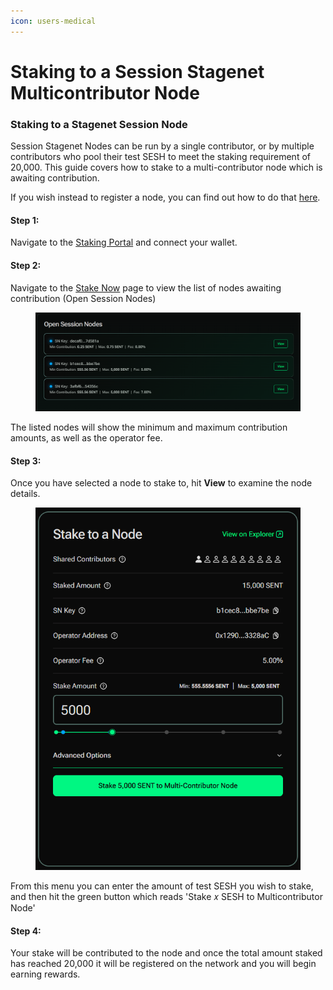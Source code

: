 ```yaml
---
icon: users-medical
---
```


# Staking to a Session Stagenet Multicontributor Node

### Staking to a Stagenet Session Node

Session Stagenet Nodes can be run by a single contributor, or by multiple contributors who pool their test SESH to meet the staking requirement of 20,000. This guide covers how to stake to a multi-contributor node which is awaiting contribution.&#x20;

If you wish instead to register a node, you can find out how to do that [here](session-stagenet-node-setup.md).

#### Step 1:

Navigate to the [Staking Portal](https://stake.getsession.org/) and connect your wallet.

#### Step 2:

Navigate to the [Stake Now](https://stake.getsession.org/stake) page to view the list of nodes awaiting contribution (Open Session Nodes)

<figure><img src="../.gitbook/assets/Stake1.png" alt=""><figcaption></figcaption></figure>

The listed nodes will show the minimum and maximum contribution amounts, as well as the operator fee.&#x20;

#### Step 3:&#x20;

Once you have selected a node to stake to, hit **View** to examine the node details.

<figure><img src="../.gitbook/assets/Stake2.png" alt=""><figcaption></figcaption></figure>

From this menu you can enter the amount of test SESH you wish to stake, and then hit the green button which reads 'Stake 𝑥 SESH to Multicontributor Node'

#### Step 4:

Your stake will be contributed to the node and once the total amount staked has reached 20,000 it will be registered on the network and you will begin earning rewards.
